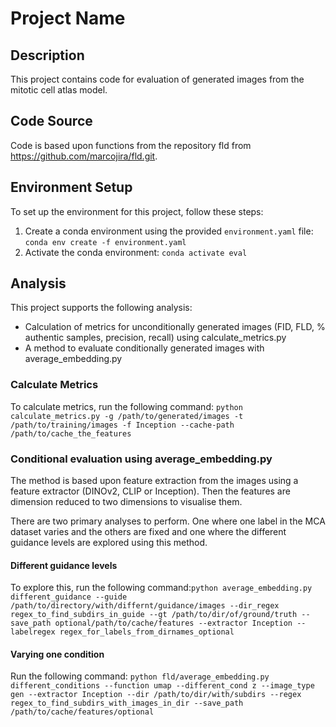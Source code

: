 # Project Name

## Description

This project contains code for evaluation of generated images from the mitotic cell atlas model.

## Code Source

Code is based upon functions from the repository fld from https://github.com/marcojira/fld.git.

## Environment Setup

To set up the environment for this project, follow these steps:

1. Create a conda environment using the provided `environment.yaml` file: `conda env create -f environment.yaml`
2. Activate the conda environment: `conda activate eval`

## Analysis

This project supports the following analysis:
- Calculation of metrics for unconditionally generated images (FID, FLD, % authentic samples, precision, recall) using calculate_metrics.py
- A method to evaluate conditionally generated images with average_embedding.py


### Calculate Metrics

To calculate metrics, run the following command: `python calculate_metrics.py -g /path/to/generated/images -t /path/to/training/images -f Inception --cache-path /path/to/cache_the_features`

### Conditional evaluation using average_embedding.py

The method is based upon feature extraction from the images using a feature extractor (DINOv2, CLIP or Inception). Then the features are dimension reduced to two dimensions to visualise them.

There are two primary analyses to perform. One where one label in the MCA dataset varies and the others are fixed and one where the different guidance levels are explored using this method.

#### Different guidance levels
To explore this, run the following command:`python average_embedding.py different_guidance --guide /path/to/directory/with/differnt/guidance/images --dir_regex regex_to_find_subdirs_in_guide --gt /path/to/dir/of/ground/truth --save_path optional/path/to/cache/features --extractor Inception --labelregex regex_for_labels_from_dirnames_optional`


#### Varying one condition
Run the following command: `python fld/average_embedding.py different_conditions --function umap --different_cond z --image_type gen --extractor Inception --dir /path/to/dir/with/subdirs --regex regex_to_find_subdirs_with_images_in_dir --save_path /path/to/cache/features/optional`